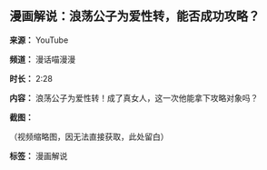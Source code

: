 ## 漫画解说：浪荡公子为爱性转，能否成功攻略？

**来源：** YouTube

**频道：** 漫话喵漫漫

**时长：** 2:28

**内容：** 浪荡公子为爱性转！成了真女人，这一次他能拿下攻略对象吗？

**截图：**

（视频缩略图，因无法直接获取，此处留白）

**标签：** 漫画解说
